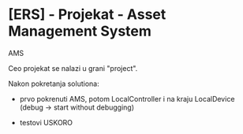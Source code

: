# [ERS] - Projekat - Asset Management System
AMS

Ceo projekat se nalazi u grani "project".

Nakon pokretanja solutiona:
  - prvo pokrenuti AMS, potom LocalController i na kraju LocalDevice (debug -> start without debugging)

  - testovi USKORO
